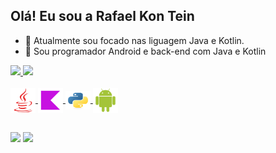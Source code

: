 ## Olá! Eu sou a Rafael Kon Tein

- 🔭 Atualmente sou focado nas liguagem Java e Kotlin.
- 🌱 Sou programador  Android e back-end com Java e Kotlin

<div align="left">
  <a href="https://github.com/rafaelkontein23">
  <img height="180em" src="https://github-readme-stats.vercel.app/api?username=rafaelkontein2323&show_icons=true&theme=react&include_all_commits=true&count_private=true"/>
  <img height="180em" src="https://github-readme-stats.vercel.app/api/top-langs/?username=rafaelkontein23&layout=compact&langs_count=7&theme=react"/>
</div>

<div style="display: inline_block"><br>
  <img align="center" alt="Rafa-Java” height="30" width="40" src="https://raw.githubusercontent.com/devicons/devicon/master/icons/java/java-plain.svg">
  <img align="center" alt="Rafa-Java” height="30" width="40" src="https://raw.githubusercontent.com/devicons/devicon/master/icons/kotlin/kotlin-plain.svg">
  <img align="center" alt="Rafa-Python" height="30" width="40" src="https://raw.githubusercontent.com/devicons/devicon/master/icons/python/python-original.svg">
    <img align="center" alt="Rafa-Java” height="30" width="40" src="https://raw.githubusercontent.com/devicons/devicon/master/icons/android/android-plain.svg">
  
 
</div>
  <br>
 
 
<div> 

  <a href = "mailto:rafael.kontein23@gmail.com"><img src="https://img.shields.io/badge/-Gmail-%23333?style=for-the-badge&logo=gmail&logoColor=white" target="_blank"></a>
  <a href="https://www.linkedin.com/in/rafael-celestino-kon-tein-47bb13212/" target="_blank"><img src="https://img.shields.io/badge/-LinkedIn-%230077B5?style=for-the-badge&logo=linkedin&logoColor=white" target="_blank"></a> 
 
</div>
  

